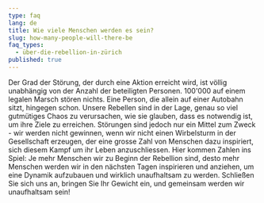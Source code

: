 ```yaml
---
type: faq
lang: de
title: Wie viele Menschen werden es sein?
slug: how-many-people-will-there-be
faq_types:
  - über-die-rebellion-in-zürich
published: true
---
```

Der Grad der Störung, der durch eine Aktion erreicht wird, ist völlig unabhängig von der Anzahl der beteiligten Personen. 100'000 auf einem legalen Marsch stören nichts. Eine Person, die allein auf einer Autobahn sitzt, hingegen schon. Unsere Rebellen sind in der Lage, genau so viel gutmütiges Chaos zu verursachen, wie sie glauben, dass es notwendig ist, um ihre Ziele zu erreichen. Störungen sind jedoch nur ein Mittel zum Zweck - wir werden nicht gewinnen, wenn wir nicht einen Wirbelsturm in der Gesellschaft erzeugen, der eine grosse Zahl von Menschen dazu inspiriert, sich diesem Kampf um ihr Leben anzuschliessen. Hier kommen Zahlen ins Spiel: Je mehr Menschen wir zu Beginn der Rebellion sind, desto mehr Menschen werden wir in den nächsten Tagen inspirieren und anziehen, um eine Dynamik aufzubauen und wirklich unaufhaltsam zu werden. Schließen Sie sich uns an, bringen Sie Ihr Gewicht ein, und gemeinsam werden wir unaufhaltsam sein!
